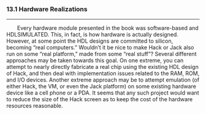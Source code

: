 ### 13.1 Hardware Realizations
---



&emsp;&emsp;Every hardware module presented in the book was software-based and HDLSIMULATED. This, in fact, is how hardware is actually designed. However, at some point the HDL designs are committed to silicon, becoming “real computers.” Wouldn’t it be nice to make Hack or Jack also run on some “real platform,” made from some “real stuff”? Several different approaches may be taken towards this goal. On one extreme, you can attempt to nearly directly fabricate a real chip using the existing HDL design of Hack, and then deal with implementation issues related to the RAM, ROM, and I/O devices. Another extreme approach may be to attempt emulation (of either Hack, the VM, or even the Jack platform) on some existing hardware device like a cell phone or a PDA. It seems that any such project would want to reduce the size of the Hack screen as to keep the cost of the hardware resources reasonable.
